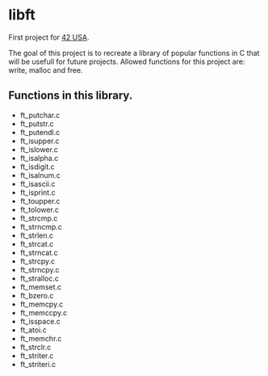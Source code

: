 # libft

First project for [42 USA](https://www.42.us.org/).

The goal of this project is to recreate a library of popular functions in C that will be usefull for future projects.
Allowed functions for this project are: write, malloc and free.

## Functions in this library.
* ft_putchar.c
* ft_putstr.c
* ft_putendl.c
* ft_isupper.c
* ft_islower.c
* ft_isalpha.c
* ft_isdigit.c
* ft_isalnum.c
* ft_isascii.c
* ft_isprint.c
* ft_toupper.c
* ft_tolower.c
* ft_strcmp.c
* ft_strncmp.c
* ft_strlen.c
* ft_strcat.c
* ft_strncat.c
* ft_strcpy.c
* ft_strncpy.c
* ft_stralloc.c
* ft_memset.c
* ft_bzero.c
* ft_memcpy.c
* ft_memccpy.c
* ft_isspace.c
* ft_atoi.c
* ft_memchr.c
* ft_strclr.c
* ft_striter.c
* ft_striteri.c
